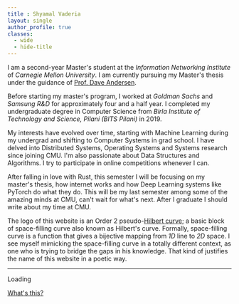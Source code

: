 ```yaml
---
title : Shyamal Vaderia
layout: single
author_profile: true
classes: 
  - wide
  - hide-title
---
```


I am a second-year Master's student at the *Information Networking Institute* of *Carnegie Mellon University*.
I am currently pursuing my Master's thesis under the guidance of [Prof. Dave Andersen](https://www.cs.cmu.edu/~dga/).

Before starting my master's program, I worked at *Goldman Sachs* and *Samsung R&D* for approximately four and a half year.
I completed my undergraduate degree in Computer Science from *Birla Institute of Technology and Science, Pilani (BITS Pilani)* in 2019.

My interests have evolved over time, starting with Machine Learning during my undergrad and shifting to Computer Systems in grad school.
I have delved into Distributed Systems, Operating Systems and Systems research since joining CMU.
I'm also passionate about Data Structures and Algorithms. I try to participate in online competitions whenever I can.

After falling in love with Rust, this semester I will be focusing on my master's
thesis, how internet works and how Deep Learning systems like PyTorch do what
they do. This will be my last semester among some of the amazing minds at CMU,
can't wait for what's next. After I graduate I should write about my time at
CMU.

The logo of this website is an Order 2 pseudo-[Hilbert curve][hc]; a basic block of space-filling curve also known as Hilbert's curve.
Formally, space-filling curve is a function that gives a bijective mapping from *1D* line to *2D* space.
I see myself mimicking the space-filling curve in a totally different context, as one who is trying to bridge the gaps in his knowledge.
That kind of justifies the name of this website in a poetic way.


[hc]: https://www.youtube.com/watch?v=3s7h2MHQtxc 

<hr>

<script src="{{ '/assets/js/quote.js' | relative_url }}"></script>


<div>
<div class="quote-of-the-day notice">
    <p id="quote">Loading</p>
    <footer id="attribution"></footer>
</div>
<p class="quote-info"><a href="https://github.com/svaderia/quote-of-the-day">What's this?</a></p>
</div>

